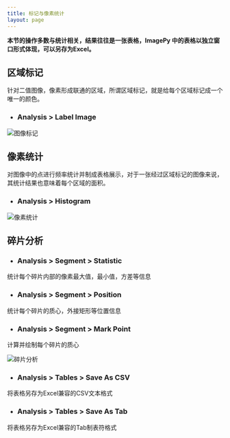 ```yaml
---
title: 标记与像素统计
layout: page
---
```

**本节的操作多数与统计相关，结果往往是一张表格，ImagePy 中的表格以独立窗口形式体现，可以另存为Excel。**

## 区域标记
针对二值图像，像素形成联通的区域，所谓区域标记，就是给每个区域标记成一个唯一的颜色。
* ### Analysis > Label Image

![](http://home.imagepy.org/manual/label.png "图像标记")

## 像素统计
对图像中的点进行频率统计并制成表格展示，对于一张经过区域标记的图像来说，其统计结果也意味着每个区域的面积。
* ### Analysis > Histogram

![](http://home.imagepy.org/manual/histsta.png "像素统计")

## 碎片分析
* ### Analysis > Segment > Statistic
统计每个碎片内部的像素最大值，最小值，方差等信息

* ### Analysis > Segment > Position
统计每个碎片的质心，外接矩形等位置信息

* ### Analysis > Segment > Mark Point
计算并绘制每个碎片的质心

![](http://home.imagepy.org/manual/segment.png "碎片分析")

* ### Analysis > Tables > Save As CSV
将表格另存为Excel兼容的CSV文本格式

* ### Analysis > Tables > Save As Tab
将表格另存为Excel兼容的Tab制表符格式